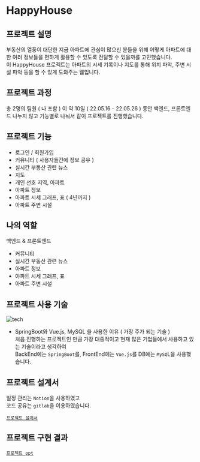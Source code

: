 <h1>HappyHouse</h1>

<h2>프로젝트 설명</h2>

부동산의 열풍이 대단한 지금 아파트에 관심이 많으신 분들을 위해 어떻게 아파트에 대한 여러 정보들을 편하게 활용할 수 있도록 전달할 수 있을까를 고민했습니다.<br>
이 HappyHouse 프로젝트는 아파트의 시세 기록이나 지도를 통해 위치 파악, 주변 시설 파악 등을 할 수 있게 도와주는 웹입니다.<br>

<h2>프로젝트 과정</h2>

총 2명의 팀원 ( 나 포함 ) 이 약 10일 ( 22.05.16 - 22.05.26 ) 동안 백엔드, 프론트엔드 나누지 않고 기능별로 나눠서 같이 프로젝트를 진행했습니다.<br>

<h2>프로젝트 기능</h2>

- 로그인 / 회원가입
- 커뮤니티 ( 사용자들간에 정보 공유 )
- 실시간 부동산 관련 뉴스
- 지도
- 개인 선호 지역, 아파트
- 아파트 정보
- 아파트 시세 그래프, 표 ( 4년까지 )
- 아파트 주변 시설

<h2>나의 역할</h2>

백엔드 & 프론트엔드
- 커뮤니티
- 실시간 부동산 관련 뉴스
- 아파트 정보
- 아파트 시세 그래프, 표
- 아파트 주변 시설

<h2>프로젝트 사용 기술</h2>

![tech](https://user-images.githubusercontent.com/97679742/174468560-518fc0aa-b31b-4711-889f-66f554839380.png)

- SpringBoot와 Vue.js, MySQL 을 사용한 이유 ( 가장 주가 되는 기술 )<br>
처음 진행하는 프로젝트인 만큼 가장 대중적이고 현재 많은 기업들에서 사용하고 있는 기술이라고 생각하여 <br>
BackEnd에는 `SpringBoot`를, FrontEnd에는 `Vue.js`를 DB에는 `MySQ`L을 사용했습니다.

<h2>프로젝트 설계서</h2>

일정 관리는 `Notion`을 사용하였고<br>
코드 공유는 `gitlab`을 이용하였습니다.<br>

<a href="https://github.com/us13579/Project_HappyHouse/blob/main/Happyhouse%EC%84%A4%EA%B3%84%EC%84%9C%20.docx">`프로젝트 설계서`</a>

<h2>프로젝트 구현 결과</h2>

<a href="https://github.com/us13579/Project_HappyHouse/blob/main/%EC%B5%9C%EC%A2%85ppt.pptx">`프로젝트 ppt`</a>
